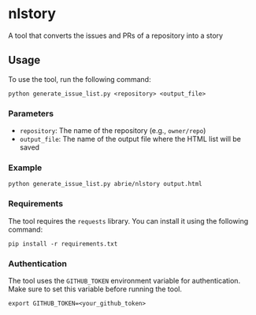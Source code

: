 # nlstory
A tool that converts the issues and PRs of a repository into a story

## Usage

To use the tool, run the following command:

```
python generate_issue_list.py <repository> <output_file>
```

### Parameters

- `repository`: The name of the repository (e.g., `owner/repo`)
- `output_file`: The name of the output file where the HTML list will be saved

### Example

```
python generate_issue_list.py abrie/nlstory output.html
```

### Requirements

The tool requires the `requests` library. You can install it using the following command:

```
pip install -r requirements.txt
```

### Authentication

The tool uses the `GITHUB_TOKEN` environment variable for authentication. Make sure to set this variable before running the tool.

```
export GITHUB_TOKEN=<your_github_token>
```
